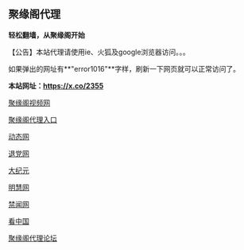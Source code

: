 ## **聚缘阁代理**

**轻松翻墙，从聚缘阁开始**

【公告】本站代理请使用ie、火狐及google浏览器访问。。。

如果弹出的网址有**"error1016"**字样，刷新一下网页就可以正常访问了。

**本站网址：https://x.co/2355**

 [聚缘阁视频网](http://e.e33.pw/tv)

[聚缘阁代理入口](http://fym.fs32.tk/)

 [动态网](http://e.e33.pw/?id=7365)

 [退党网](http://e.e33.pw/?id=8)

 [大纪元](http://e.e33.pw/?id=7)

 [明慧网](http://e.e33.pw/?id=3)

 [禁闻网](http://e.e33.pw/?id=16)

 [看中国](http://e.e33.pw/?id=11)

[聚缘阁代理论坛](http://e.e33.pw/bbs)








